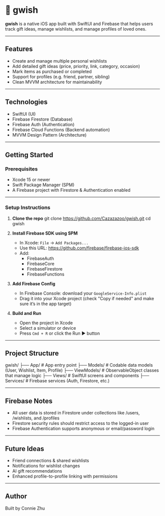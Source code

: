 # 🎁 gwish

**gwish** is a native iOS app built with SwiftUI and Firebase that helps users track gift ideas, manage wishlists, and manage profiles of loved ones.

---

## Features

- Create and manage multiple personal wishlists
- Add detailed gift ideas (price, priority, link, category, occasion)
- Mark items as purchased or completed
- Support for profiles (e.g. friend, partner, sibling)
- Clean MVVM architecture for maintainability

---

## Technologies

- SwiftUI (UI)
- Firebase Firestore (Database)
- Firebase Auth (Authentication)
- Firebase Cloud Functions (Backend automation)
- MVVM Design Pattern (Architecture)

---

## Getting Started

### Prerequisites

- Xcode 15 or newer
- Swift Package Manager (SPM)
- A Firebase project with Firestore & Authentication enabled

---

### Setup Instructions

1. **Clone the repo**
   git clone https://github.com/Cazazazoo/gwish.git
   cd gwish

2. **Install Firebase SDK using SPM**
   - In Xcode: `File` → `Add Packages...`
   - Use this URL:
     https://github.com/firebase/firebase-ios-sdk
   - Add:
     - FirebaseAuth
     - FirebaseCore
     - FirebaseFirestore
     - FirebaseFunctions

3. **Add Firebase Config**
   - In Firebase Console: download your `GoogleService-Info.plist`
   - Drag it into your Xcode project (check "Copy if needed" and make sure it’s in the app target)

4. **Build and Run**
   - Open the project in Xcode
   - Select a simulator or device
   - Press `Cmd + R` or click the Run ▶️ button

---

## Project Structure

gwish/
├── App/              # App entry point
├── Models/           # Codable data models (User, Wishlist, Item, Profile)
├── ViewModels/       # ObservableObject classes that manage logic
├── Views/            # SwiftUI screens and components
├── Services/         # Firebase services (Auth, Firestore, etc.)

---

## Firebase Notes

- All user data is stored in Firestore under collections like /users, /wishlists, and /profiles
- Firestore security rules should restrict access to the logged-in user
- Firebase Authentication supports anonymous or email/password login

---

## Future Ideas

- Friend connections & shared wishlists
- Notifications for wishlist changes
- AI gift recommendations
- Enhanced profile-to-profile linking with permissions

---

## Author

Built by Connie Zhu
